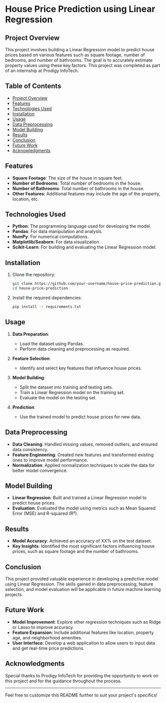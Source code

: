 
# House Price Prediction using Linear Regression

## Project Overview

This project involves building a Linear Regression model to predict house prices based on various features such as square footage, number of bedrooms, and number of bathrooms. The goal is to accurately estimate property values using these key factors. This project was completed as part of an internship at Prodigy InfoTech.

## Table of Contents

- [Project Overview](#project-overview)
- [Features](#features)
- [Technologies Used](#technologies-used)
- [Installation](#installation)
- [Usage](#usage)
- [Data Preprocessing](#data-preprocessing)
- [Model Building](#model-building)
- [Results](#results)
- [Conclusion](#conclusion)
- [Future Work](#future-work)
- [Acknowledgments](#acknowledgments)

## Features

- **Square Footage**: The size of the house in square feet.
- **Number of Bedrooms**: Total number of bedrooms in the house.
- **Number of Bathrooms**: Total number of bathrooms in the house.
- **Other Features**: Additional features may include the age of the property, location, etc.

## Technologies Used

- **Python**: The programming language used for developing the model.
- **Pandas**: For data manipulation and analysis.
- **NumPy**: For numerical computations.
- **Matplotlib/Seaborn**: For data visualization.
- **Scikit-Learn**: For building and evaluating the Linear Regression model.

## Installation

1. Clone the repository:
    ```bash
    git clone https://github.com/your-username/house-price-prediction.git
    cd house-price-prediction
    ```

2. Install the required dependencies:
    ```bash
    pip install -r requirements.txt
    ```

## Usage

1. **Data Preparation**:
    - Load the dataset using Pandas.
    - Perform data cleaning and preprocessing as required.
    
2. **Feature Selection**:
    - Identify and select key features that influence house prices.

3. **Model Building**:
    - Split the dataset into training and testing sets.
    - Train a Linear Regression model on the training set.
    - Evaluate the model on the testing set.

4. **Prediction**:
    - Use the trained model to predict house prices for new data.

## Data Preprocessing

- **Data Cleaning**: Handled missing values, removed outliers, and ensured data consistency.
- **Feature Engineering**: Created new features and transformed existing ones to improve model performance.
- **Normalization**: Applied normalization techniques to scale the data for better model convergence.

## Model Building

- **Linear Regression**: Built and trained a Linear Regression model to predict house prices.
- **Evaluation**: Evaluated the model using metrics such as Mean Squared Error (MSE) and R-squared (R²).

## Results

- **Model Accuracy**: Achieved an accuracy of XX% on the test dataset.
- **Key Insights**: Identified the most significant factors influencing house prices, such as square footage and the number of bathrooms.

## Conclusion

This project provided valuable experience in developing a predictive model using Linear Regression. The skills gained in data preprocessing, feature selection, and model evaluation will be applicable in future machine learning projects.

## Future Work

- **Model Improvement**: Explore other regression techniques such as Ridge or Lasso to improve accuracy.
- **Feature Expansion**: Include additional features like location, property age, and neighborhood amenities.
- **User Interface**: Develop a web application to allow users to input data and get real-time price predictions.

## Acknowledgments

Special thanks to Prodigy InfoTech for providing the opportunity to work on this project and for the guidance throughout the process.

---

Feel free to customize this README further to suit your project's specifics!
